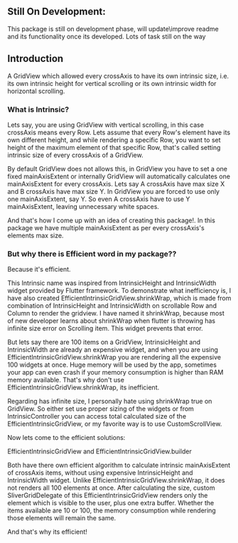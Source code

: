 ## Still On Development:
This package is still on development phase, will update\improve readme and its functionality once its developed.
Lots of task still on the way

## Introduction

A GridView which allowed every crossAxis to have its own intrinsic size, i.e.
its own intrinsic height for vertical scrolling or its own intrinsic width for horizontal scrolling.
### What is Intrinsic?
Lets say, you are using GridView with vertical scrolling, in this case crossAxis means every Row.
Lets assume that every Row's element have its own different height, and while rendering a specific Row,
you want to set height of the maximum element of that specific Row,
that's called setting intrinsic size of every crossAxis of a GridView.

By default GridView does not allows this, in GridView you have to set a one fixed mainAxisExtent
or internally GridView will automatically calculates one mainAxisExtent for every crossAxis.
Lets say A crossAxis have max size X and B crossAxis have max size Y.
In GridView you are forced to use only one mainAxisExtent, say Y.
So even A crossAxis have to use Y mainAxisExtent, leaving unnecessary white spaces.

And that's how I come up with an idea of creating this package!.
In this package we have multiple mainAxisExtent as per every crossAxis's elements max size.

### But why there is Efficient word in my package??
Because it's efficient.

This Intrinsic name was inspired from IntrinsicHeight and IntrinsicWidth widget provided by Flutter framework.
To demonstrate what inefficiency is, I have also created EfficientIntrinsicGridView.shrinkWrap,
which is made from combination of IntrinsicHeight and IntrinsicWidth
on scrollable Row and Column to render the gridview.
I have named it shrinkWrap, because most of new developer learns about shrinkWrap
when flutter is throwing has infinite size error on Scrolling item.
This widget prevents that error.

But lets say there are 100 items on a GridView, IntrinsicHeight and IntrinsicWidth are already an expensive widget,
and when you are using EfficientIntrinsicGridView.shrinkWrap you are rendering all the expensive 100 widgets at once.
Huge memory will be used by the app, sometimes your app can even crash
if your memory consumption is higher than RAM memory available.
That's why don't use EfficientIntrinsicGridView.shrinkWrap, its inefficient.

Regarding has infinite size, I personally hate using shrinkWrap true on GridView.
So either set use proper sizing of the widgets or from IntrinsicController
you can access total calculated size of the EfficientIntrinsicGridView,
or my favorite way is to use CustomScrollView.

Now lets come to the efficient solutions:

EfficientIntrinsicGridView and EfficientIntrinsicGridView.builder

Both have there own efficient algorithm to calculate intrinsic mainAxisExtent of crossAxis items,
without using expensive IntrinsicHeight and IntrinsicWidth widget.
Unlike EfficientIntrinsicGridView.shrinkWrap, it does not renders all 100 elements at once.
After calculating the size, custom SliverGridDelegate of this EfficientIntrinsicGridView
renders only the element which is visible to the user, plus one extra buffer.
Whether the items available are 10 or 100, the memory consumption
while rendering those elements will remain the same.

And that's why its efficient!
